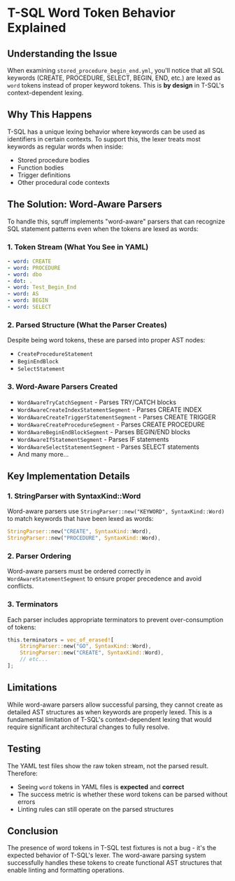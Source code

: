 # T-SQL Word Token Behavior Explained

## Understanding the Issue

When examining `stored_procedure_begin_end.yml`, you'll notice that all SQL keywords (CREATE, PROCEDURE, SELECT, BEGIN, END, etc.) are lexed as `word` tokens instead of proper keyword tokens. This is **by design** in T-SQL's context-dependent lexing.

## Why This Happens

T-SQL has a unique lexing behavior where keywords can be used as identifiers in certain contexts. To support this, the lexer treats most keywords as regular words when inside:
- Stored procedure bodies
- Function bodies  
- Trigger definitions
- Other procedural code contexts

## The Solution: Word-Aware Parsers

To handle this, sqruff implements "word-aware" parsers that can recognize SQL statement patterns even when the tokens are lexed as words:

### 1. Token Stream (What You See in YAML)
```yaml
- word: CREATE
- word: PROCEDURE
- word: dbo
- dot: .
- word: Test_Begin_End
- word: AS
- word: BEGIN
- word: SELECT
```

### 2. Parsed Structure (What the Parser Creates)
Despite being word tokens, these are parsed into proper AST nodes:
- `CreateProcedureStatement`
- `BeginEndBlock`
- `SelectStatement`

### 3. Word-Aware Parsers Created
- `WordAwareTryCatchSegment` - Parses TRY/CATCH blocks
- `WordAwareCreateIndexStatementSegment` - Parses CREATE INDEX
- `WordAwareCreateTriggerStatementSegment` - Parses CREATE TRIGGER
- `WordAwareCreateProcedureSegment` - Parses CREATE PROCEDURE
- `WordAwareBeginEndBlockSegment` - Parses BEGIN/END blocks
- `WordAwareIfStatementSegment` - Parses IF statements
- `WordAwareSelectStatementSegment` - Parses SELECT statements
- And many more...

## Key Implementation Details

### 1. StringParser with SyntaxKind::Word
Word-aware parsers use `StringParser::new("KEYWORD", SyntaxKind::Word)` to match keywords that have been lexed as words:

```rust
StringParser::new("CREATE", SyntaxKind::Word),
StringParser::new("PROCEDURE", SyntaxKind::Word),
```

### 2. Parser Ordering
Word-aware parsers must be ordered correctly in `WordAwareStatementSegment` to ensure proper precedence and avoid conflicts.

### 3. Terminators
Each parser includes appropriate terminators to prevent over-consumption of tokens:

```rust
this.terminators = vec_of_erased![
    StringParser::new("GO", SyntaxKind::Word),
    StringParser::new("CREATE", SyntaxKind::Word),
    // etc...
];
```

## Limitations

While word-aware parsers allow successful parsing, they cannot create as detailed AST structures as when keywords are properly lexed. This is a fundamental limitation of T-SQL's context-dependent lexing that would require significant architectural changes to fully resolve.

## Testing

The YAML test files show the raw token stream, not the parsed result. Therefore:
- Seeing `word` tokens in YAML files is **expected** and **correct**
- The success metric is whether these word tokens can be parsed without errors
- Linting rules can still operate on the parsed structures

## Conclusion

The presence of word tokens in T-SQL test fixtures is not a bug - it's the expected behavior of T-SQL's lexer. The word-aware parsing system successfully handles these tokens to create functional AST structures that enable linting and formatting operations.